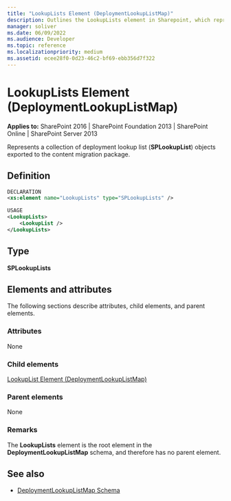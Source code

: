 ```yaml
---
title: "LookupLists Element (DeploymentLookupListMap)"
description: Outlines the LookupLists element in Sharepoint, which represents a collection of deployment lookup list objects exported to the content migration package.
manager: soliver
ms.date: 06/09/2022
ms.audience: Developer
ms.topic: reference
ms.localizationpriority: medium
ms.assetid: ecee28f0-0d23-46c2-bf69-ebb356d7f322
---
```


# LookupLists Element (DeploymentLookupListMap)

**Applies to:** SharePoint 2016 | SharePoint Foundation 2013 | SharePoint Online | SharePoint Server 2013

Represents a collection of deployment lookup list (**SPLookupList**) objects exported to the content migration package.

## Definition

```XML
DECLARATION
<xs:element name="LookupLists" type="SPLookupLists" />

USAGE
<LookupLists>
    <LookupList />
</LookupLists>

```

## Type

**SPLookupLists**

## Elements and attributes

The following sections describe attributes, child elements, and parent elements.

### Attributes

None

### Child elements

[LookupList Element (DeploymentLookupListMap)](lookuplist-element-deploymentlookuplistmap.md)

### Parent elements

None

### Remarks

The **LookupLists** element is the root element in the **DeploymentLookupListMap** schema, and therefore has no parent element.

## See also

- [DeploymentLookupListMap Schema](deploymentlookuplistmap-schema.md)

